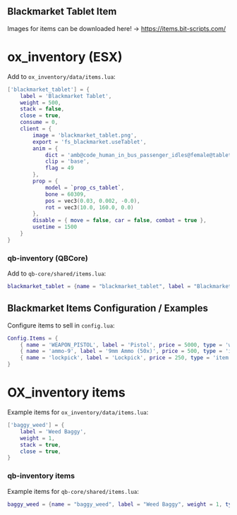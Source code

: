 ## Blackmarket Tablet Item
Images for items can be downloaded here! -> https://items.bit-scripts.com/

# ox_inventory (ESX)
Add to `ox_inventory/data/items.lua`:

```lua
['blackmarket_tablet'] = {
    label = 'Blackmarket Tablet',
    weight = 500,
    stack = false,
    close = true,
    consume = 0,
    client = {
        image = 'blackmarket_tablet.png',
        export = 'fs_blackmarket.useTablet',
        anim = {
            dict = 'amb@code_human_in_bus_passenger_idles@female@tablet@base',
            clip = 'base',
            flag = 49
        },
        prop = {
            model = `prop_cs_tablet`,
            bone = 60309,
            pos = vec3(0.03, 0.002, -0.0),
            rot = vec3(10.0, 160.0, 0.0)
        },
        disable = { move = false, car = false, combat = true },
        usetime = 1500
    }
}
```

### qb-inventory (QBCore)
Add to `qb-core/shared/items.lua`:

```lua
blackmarket_tablet = {name = "blackmarket_tablet", label = "Blackmarket Tablet", weight = 500, type = "item", image = "blackmarket_tablet.png", unique = true, useable = true, shouldClose = false, combinable = nil, description = "A tablet for accessing the blackmarket"},
```

## Blackmarket Items Configuration / Examples 
Configure items to sell in `config.lua`:

```lua
Config.Items = {
    { name = 'WEAPON_PISTOL', label = 'Pistol', price = 5000, type = 'weapon', currency = 'money' },
    { name = 'ammo-9', label = '9mm Ammo (50x)', price = 500, type = 'item', amount = 50, currency = 'money' },
    { name = 'lockpick', label = 'Lockpick', price = 250, type = 'item', amount = 1, currency = 'money' },
}
```

# OX_inventory items
Example items for `ox_inventory/data/items.lua`:

```lua
['baggy_weed'] = {
    label = 'Weed Baggy',
    weight = 1,
    stack = true,
    close = true,
}
```

### qb-inventory items
Example items for `qb-core/shared/items.lua`:

```lua
baggy_weed = {name = "baggy_weed", label = "Weed Baggy", weight = 1, type = "item", image = "baggy_weed.png", unique = false, useable = false, shouldClose = true, combinable = nil, description = "Weed baggy"},
```